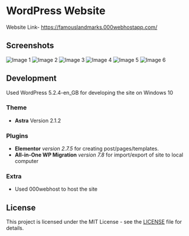 # WordPress Website
Website Link- https://famouslandmarks.000webhostapp.com/
## Screenshots
![Image 1](https://user-images.githubusercontent.com/41162428/69148345-3080b880-0afc-11ea-9e8d-a0bb9040cc22.jpg)
![Image 2](https://user-images.githubusercontent.com/41162428/69148406-55752b80-0afc-11ea-863e-3264f08d88ee.jpg)
![Image 3](https://user-images.githubusercontent.com/41162428/69148416-59a14900-0afc-11ea-91c4-171153f74aa0.jpg)
![Image 4](https://user-images.githubusercontent.com/41162428/69148419-5c9c3980-0afc-11ea-852b-5983c7206db9.jpg)
![Image 5](https://user-images.githubusercontent.com/41162428/69148424-602fc080-0afc-11ea-9760-542be9814dd3.jpg)
![Image 6](https://user-images.githubusercontent.com/41162428/69148429-64f47480-0afc-11ea-8f05-815e639f867b.jpg)
## Development
Used WordPress 5.2.4-en_GB for developing the site on Windows 10

### Theme
+ **Astra** Version 2.1.2

### Plugins
+ **Elementor** *version 2.7.5* for creating post/pages/templates.
+ **All-in-One WP Migration** *version 7.8* for import/export of site to local computer
### Extra  
+ Used 000webhost to host the site 



## License
This project is licensed under the MIT License - see the [LICENSE](LICENSE) file for details.

